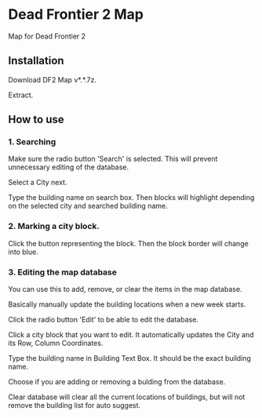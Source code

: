 # Dead Frontier 2 Map
Map for Dead Frontier 2

## Installation
Download DF2 Map v*.*.7z.

Extract.

## How to use
### 1. Searching

Make sure the radio button 'Search' is selected. This will prevent unnecessary editing of the database.

Select a City next.

Type the building name on search box. Then blocks will highlight depending on the selected city and searched building name.

### 2. Marking a city block.

Click the button representing the block. Then the block border will change into blue.

### 3. Editing the map database

You can use this to add, remove, or clear the items in the map database. 

Basically manually update the building locations when a new week starts.

Click the radio button 'Edit' to be able to edit the database.
	
Click a city block that you want to edit. It automatically updates the City and its Row, Column Coordinates.
	
Type the building name in Building Text Box. It should be the exact building name.
	
Choose if you are adding or removing a bulding from the database. 
	
Clear database will clear all the current locations of buildings, but will not remove the building list for auto suggest.

